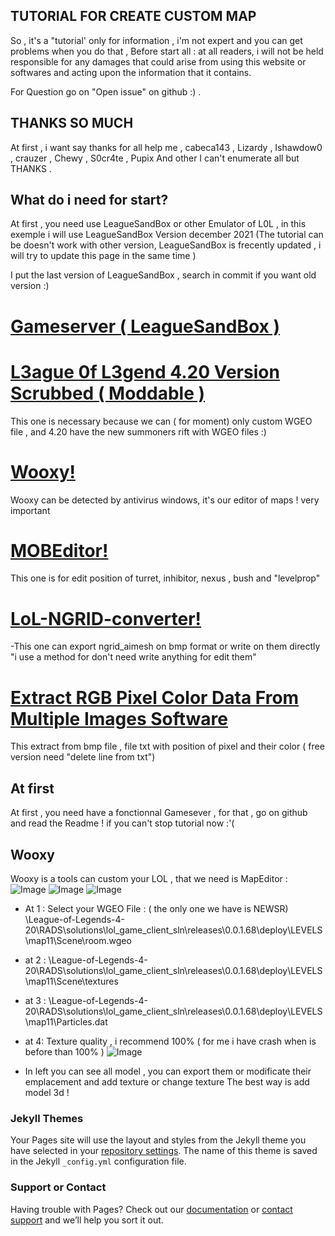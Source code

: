 ## TUTORIAL FOR CREATE CUSTOM MAP 

So , it's a "tutorial' only for information , i'm not expert and you can get problems when you do that ,
Before start all : at all readers, i will not be held responsible for any damages that could arise from using this website or softwares and acting upon the information that it contains.

For Question go on "Open issue" on github :) .

## THANKS SO MUCH 

At first , i want say thanks for all help me , cabeca143 , Lizardy , Ishawdow0 , crauzer , Chewy , S0cr4te , Pupix And other 
I can't enumerate all but THANKS .

## What do i need for start? 

At first , you need use LeagueSandBox or other Emulator of L0L , in this exemple i will use LeagueSandBox Version december 2021 
(The tutorial can be doesn't work with other version, LeagueSandBox is frecently updated , i will try to update this page in the same time )


I put the last version of LeagueSandBox , search in commit if you want old version :) 
# [Gameserver ( LeagueSandBox ) ](https://https://github.com/LeagueSandbox/GameServer)
# [L3ague 0f L3gend 4.20 Version Scrubbed ( Moddable ) ](https://drive.google.com/file/d/1JVUGe75nMluczrY14xb0KDXiihFRlGnV/edit)
This one is necessary because we can ( for moment) only custom WGEO file , and 4.20 have the new summoners rift with WGEO files :) 
# [Wooxy!](https://chewychronicles.wordpress.com/wooxy/)
Wooxy can be detected by antivirus windows, it's our editor of maps ! very important 
# [MOBEditor!](https://github.com/LoL-Sabre/MOBEditor)
This one is for edit position of turret, inhibitor, nexus , bush and "levelprop"
# [LoL-NGRID-converter!](https://github.com/mathiaworms/LoL-NGRID-converter/tree/editer)
-This one can export ngrid_aimesh on bmp format or write on them directly "i use a method for don't need write anything for edit them"
# [Extract RGB Pixel Color Data From Multiple Images Software](https://www.sobolsoft.com/extractrgbpixel/)
This extract from bmp file , file txt with position of pixel and their color ( free version need "delete line from txt")


## At first 

At first , you need have a fonctionnal Gamesever , for that , go on github and read the Readme ! if you can't stop tutorial now :'( 

## Wooxy

Wooxy is a tools can custom your LOL , that we need is MapEditor  : 
![Image](https://i.imgur.com/N9yO9qh.png)
![Image](https://i.imgur.com/f4NiA4m.png)
![Image](https://i.imgur.com/Dl3SvGP.png)
- At 1 : 
Select your WGEO File : ( the only one we have is NEWSR)
\League-of-Legends-4-20\RADS\solutions\lol_game_client_sln\releases\0.0.1.68\deploy\LEVELS\map11\Scene\room.wgeo

- at 2 : 
\League-of-Legends-4-20\RADS\solutions\lol_game_client_sln\releases\0.0.1.68\deploy\LEVELS\map11\Scene\textures

- at 3 : 
\League-of-Legends-4-20\RADS\solutions\lol_game_client_sln\releases\0.0.1.68\deploy\LEVELS\map11\Particles.dat
- at 4: 
Texture quality , i recommend 100% ( for me i have crash when is before than 100% )
![Image](https://i.imgur.com/VAFFpnc.png)
- In left you can see all model , you can export them or modificate their emplacement and add texture or change texture 
The best way is add model 3d ! 
### Jekyll Themes

Your Pages site will use the layout and styles from the Jekyll theme you have selected in your [repository settings](https://github.com/mathiaworms/Create-Custom-map-LSB/settings/pages). The name of this theme is saved in the Jekyll `_config.yml` configuration file.

### Support or Contact

Having trouble with Pages? Check out our [documentation](https://docs.github.com/categories/github-pages-basics/) or [contact support](https://support.github.com/contact) and we’ll help you sort it out.
